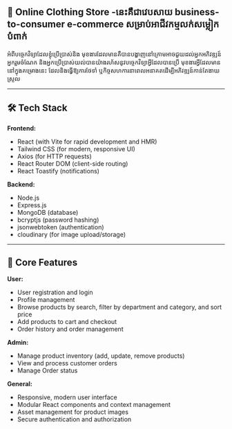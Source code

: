 ## 🛒 Online Clothing Store -នេះគឺជាវេបសាយ business-to-consumer e-commerce សម្រាប់អាជីវកម្មលក់សម្លៀកបំពាក់

អំពីបច្ចេកវិទ្យាដែលខ្ងុំប្រើប្រាស់និង មុខងារដែលមានគឺបានបង្ហាញនៅក្រោមអាចជួយដល់អ្នកអភិវឌ្ឍន៍ អ្នករួមចំណែក និងអ្នកប្រើប្រាស់យល់បានយ៉ាងរហ័សនូវបច្ចេកវិទ្យាអ្វីដែលបានប្រើ មុខងារអ្វីដែលមាននៅក្នុងគម្រោងនេះ ដែលនិងធ្វើឱ្យការថែទាំ ឬកិច្ចសហការនាពេលអនាគតដើម្បីអភិវឌ្ឍន៍កាន់តែងាយស្រួល

---

## 🛠 Tech Stack

**Frontend:**
- React (with Vite for rapid development and HMR)
- Tailwind CSS (for modern, responsive UI)
- Axios (for HTTP requests)
- React Router DOM (client-side routing)
- React Toastify (notifications)

**Backend:**
- Node.js 
- Express.js
- MongoDB (database)
- bcryptjs (password hashing)
- jsonwebtoken (authentication)
- cloudinary (for image upload/storage)

---

## 🚀 Core Features

**User:**
- User registration and login
- Profile management
- Browse products by search, filter by department and category, and sort price
- Add products to cart and checkout
- Order history and order management

**Admin:**
- Manage product inventory (add, update, remove products)
- View and process customer orders
- Manage Order status

**General:**
- Responsive, modern user interface
- Modular React components and context management
- Asset management for product images
- Secure authentication and authorization
